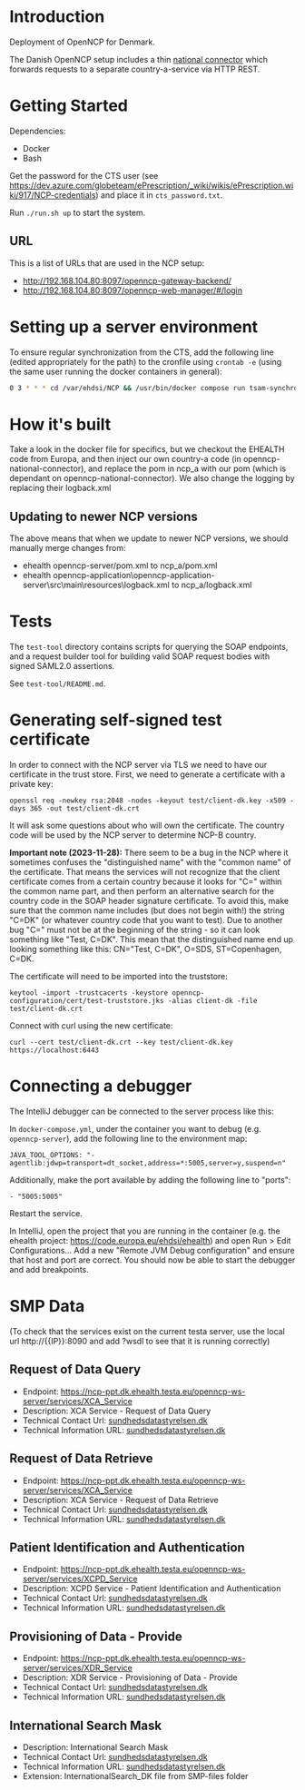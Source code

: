 # Introduction

Deployment of OpenNCP for Denmark.

The Danish OpenNCP setup includes a thin [national connector](./openncp-national-connector) which forwards requests to a separate country-a-service via HTTP REST.

# Getting Started

Dependencies:
 - Docker
 - Bash

Get the password for the CTS user (see https://dev.azure.com/globeteam/ePrescription/_wiki/wikis/ePrescription.wiki/917/NCP-credentials)
and place it in `cts_password.txt`.

Run `./run.sh up` to start the system.

## URL
This is a list of URLs that are used in the NCP setup:
- http://192.168.104.80:8097/openncp-gateway-backend/
- http://192.168.104.80:8097/openncp-web-manager/#/login

# Setting up a server environment
To ensure regular synchronization from the CTS, add the following line (edited appropriately for the path) to the cronfile using `crontab -e` (using the same user running the docker containers in general):
```bash
0 3 * * * cd /var/ehdsi/NCP && /usr/bin/docker compose run tsam-synchronizer
```

# How it's built
Take a look in the docker file for specifics, but we checkout the EHEALTH code from Europa, and then inject our own country-a code (in openncp-national-connector), and replace the pom in ncp_a with our pom (which is dependant on openncp-national-connector). We also change the logging by replacing their logback.xml

## Updating to newer NCP versions
The above means that when we update to newer NCP versions, we should manually merge changes from:
- ehealth openncp-server/pom.xml to ncp_a/pom.xml
- ehealth openncp-application\openncp-application-server\src\main\resources\logback.xml to ncp_a/logback.xml

# Tests

The `test-tool` directory contains scripts for querying the SOAP endpoints, and a request builder tool for building valid SOAP request bodies with signed SAML2.0 assertions.

See `test-tool/README.md`.

# Generating self-signed test certificate

In order to connect with the NCP server via TLS we need to have our certificate in the trust store.
First, we need to generate a certificate with a private key:

    openssl req -newkey rsa:2048 -nodes -keyout test/client-dk.key -x509 -days 365 -out test/client-dk.crt

It will ask some questions about who will own the certificate.
The country code will be used by the NCP server to determine NCP-B country.

**Important note (2023-11-28):** There seem to be a bug in the NCP where it sometimes confuses the "distinguished name" with the "common name" of the certificate.
That means the services will not recognize that the client certificate comes from a certain country because it looks for "C=" within the common name part, and then perform an alternative search for the country code in the SOAP header signature certificate.
To avoid this, make sure that the common name includes (but does not begin with!) the string "C=DK" (or whatever country code that you want to test).
Due to another bug "C=" must not be at the beginning of the string - so it can look something like "Test, C=DK".
This mean that the distinguished name end up looking something like this: CN="Test, C=DK", O=SDS, ST=Copenhagen, C=DK.


The certificate will need to be imported into the truststore:

    keytool -import -trustcacerts -keystore openncp-configuration/cert/test-truststore.jks -alias client-dk -file test/client-dk.crt

Connect with curl using the new certificate:

    curl --cert test/client-dk.crt --key test/client-dk.key https://localhost:6443

# Connecting a debugger

The IntelliJ debugger can be connected to the server process like this:

In `docker-compose.yml`, under the container you want to debug (e.g. `openncp-server`), add the following line to the environment map:

    JAVA_TOOL_OPTIONS: "-agentlib:jdwp=transport=dt_socket,address=*:5005,server=y,suspend=n"

Additionally, make the port available by adding the following line to "ports":

    - "5005:5005"


Restart the service.

In IntelliJ, open the project that you are running in the container (e.g. the ehealth project: https://code.europa.eu/ehdsi/ehealth) and open Run > Edit Configurations...
Add a new "Remote JVM Debug configuration" and ensure that host and port are correct.
You should now be able to start the debugger and add breakpoints.


# SMP Data
(To check that the services exist on the current testa server, use the local url http://{{IP}}:8090 and add ?wsdl to see that it is running correctly)
## Request of Data Query
- Endpoint: https://ncp-ppt.dk.ehealth.testa.eu/openncp-ws-server/services/XCA_Service
- Description: XCA Service - Request of Data Query
- Technical Contact Url: [sundhedsdatastyrelsen.dk](https://sundhedsdatastyrelsen.dk)
- Technical Information URL: [sundhedsdatastyrelsen.dk](https://sundhedsdatastyrelsen.dk)

## Request of Data Retrieve
- Endpoint: https://ncp-ppt.dk.ehealth.testa.eu/openncp-ws-server/services/XCA_Service
- Description: XCA Service - Request of Data Retrieve
- Technical Contact Url: [sundhedsdatastyrelsen.dk](https://sundhedsdatastyrelsen.dk)
- Technical Information URL: [sundhedsdatastyrelsen.dk](https://sundhedsdatastyrelsen.dk)

## Patient Identification and Authentication
- Endpoint: https://ncp-ppt.dk.ehealth.testa.eu/openncp-ws-server/services/XCPD_Service
- Description: XCPD Service - Patient Identification and Authentication
- Technical Contact Url: [sundhedsdatastyrelsen.dk](https://sundhedsdatastyrelsen.dk)
- Technical Information URL: [sundhedsdatastyrelsen.dk](https://sundhedsdatastyrelsen.dk)

## Provisioning of Data - Provide
- Endpoint: https://ncp-ppt.dk.ehealth.testa.eu/openncp-ws-server/services/XDR_Service
- Description: XDR Service - Provisioning of Data - Provide
- Technical Contact Url: [sundhedsdatastyrelsen.dk](https://sundhedsdatastyrelsen.dk)
- Technical Information URL: [sundhedsdatastyrelsen.dk](https://sundhedsdatastyrelsen.dk)

## International Search Mask
- Description: International Search Mask
- Technical Contact Url: [sundhedsdatastyrelsen.dk](https://sundhedsdatastyrelsen.dk)
- Technical Information URL: [sundhedsdatastyrelsen.dk](https://sundhedsdatastyrelsen.dk)
- Extension: InternationalSearch_DK file from SMP-files folder

